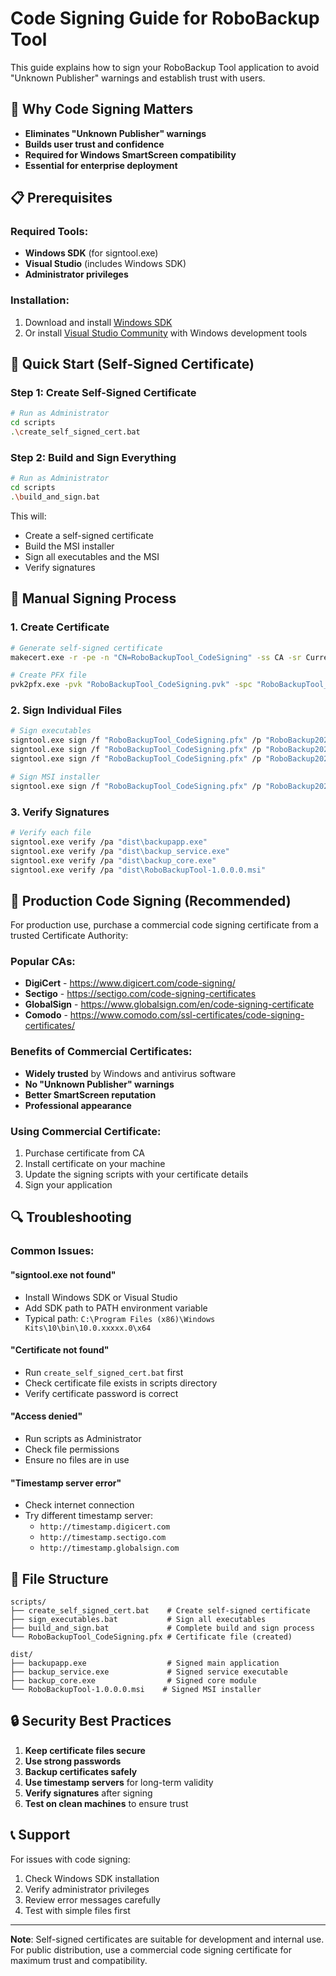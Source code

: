 # Code Signing Guide for RoboBackup Tool

This guide explains how to sign your RoboBackup Tool application to avoid "Unknown Publisher" warnings and establish trust with users.

## 🔐 Why Code Signing Matters

- **Eliminates "Unknown Publisher" warnings**
- **Builds user trust and confidence**
- **Required for Windows SmartScreen compatibility**
- **Essential for enterprise deployment**

## 📋 Prerequisites

### Required Tools:
- **Windows SDK** (for signtool.exe)
- **Visual Studio** (includes Windows SDK)
- **Administrator privileges**

### Installation:
1. Download and install [Windows SDK](https://developer.microsoft.com/en-us/windows/downloads/windows-sdk/)
2. Or install [Visual Studio Community](https://visualstudio.microsoft.com/vs/community/) with Windows development tools

## 🚀 Quick Start (Self-Signed Certificate)

### Step 1: Create Self-Signed Certificate
```bash
# Run as Administrator
cd scripts
.\create_self_signed_cert.bat
```

### Step 2: Build and Sign Everything
```bash
# Run as Administrator
cd scripts
.\build_and_sign.bat
```

This will:
- Create a self-signed certificate
- Build the MSI installer
- Sign all executables and the MSI
- Verify signatures

## 🔧 Manual Signing Process

### 1. Create Certificate
```bash
# Generate self-signed certificate
makecert.exe -r -pe -n "CN=RoboBackupTool_CodeSigning" -ss CA -sr CurrentUser -a sha256 -cy end -sky signature -sv "RoboBackupTool_CodeSigning.pvk" "RoboBackupTool_CodeSigning.cer"

# Create PFX file
pvk2pfx.exe -pvk "RoboBackupTool_CodeSigning.pvk" -spc "RoboBackupTool_CodeSigning.cer" -pfx "RoboBackupTool_CodeSigning.pfx" -pi "RoboBackup2024!"
```

### 2. Sign Individual Files
```bash
# Sign executables
signtool.exe sign /f "RoboBackupTool_CodeSigning.pfx" /p "RoboBackup2024!" /t "http://timestamp.digicert.com" /d "RoboBackup Tool" /du "https://github.com/castrokren/robobackup-tool" "dist\backupapp.exe"
signtool.exe sign /f "RoboBackupTool_CodeSigning.pfx" /p "RoboBackup2024!" /t "http://timestamp.digicert.com" /d "RoboBackup Tool" /du "https://github.com/castrokren/robobackup-tool" "dist\backup_service.exe"
signtool.exe sign /f "RoboBackupTool_CodeSigning.pfx" /p "RoboBackup2024!" /t "http://timestamp.digicert.com" /d "RoboBackup Tool" /du "https://github.com/castrokren/robobackup-tool" "dist\backup_core.exe"

# Sign MSI installer
signtool.exe sign /f "RoboBackupTool_CodeSigning.pfx" /p "RoboBackup2024!" /t "http://timestamp.digicert.com" /d "RoboBackup Tool" /du "https://github.com/castrokren/robobackup-tool" "dist\RoboBackupTool-1.0.0.0.msi"
```

### 3. Verify Signatures
```bash
# Verify each file
signtool.exe verify /pa "dist\backupapp.exe"
signtool.exe verify /pa "dist\backup_service.exe"
signtool.exe verify /pa "dist\backup_core.exe"
signtool.exe verify /pa "dist\RoboBackupTool-1.0.0.0.msi"
```

## 🏢 Production Code Signing (Recommended)

For production use, purchase a commercial code signing certificate from a trusted Certificate Authority:

### Popular CAs:
- **DigiCert** - https://www.digicert.com/code-signing/
- **Sectigo** - https://sectigo.com/code-signing-certificates
- **GlobalSign** - https://www.globalsign.com/en/code-signing-certificate
- **Comodo** - https://www.comodo.com/ssl-certificates/code-signing-certificates/

### Benefits of Commercial Certificates:
- **Widely trusted** by Windows and antivirus software
- **No "Unknown Publisher" warnings**
- **Better SmartScreen reputation**
- **Professional appearance**

### Using Commercial Certificate:
1. Purchase certificate from CA
2. Install certificate on your machine
3. Update the signing scripts with your certificate details
4. Sign your application

## 🔍 Troubleshooting

### Common Issues:

#### "signtool.exe not found"
- Install Windows SDK or Visual Studio
- Add SDK path to PATH environment variable
- Typical path: `C:\Program Files (x86)\Windows Kits\10\bin\10.0.xxxxx.0\x64`

#### "Certificate not found"
- Run `create_self_signed_cert.bat` first
- Check certificate file exists in scripts directory
- Verify certificate password is correct

#### "Access denied"
- Run scripts as Administrator
- Check file permissions
- Ensure no files are in use

#### "Timestamp server error"
- Check internet connection
- Try different timestamp server:
  - `http://timestamp.digicert.com`
  - `http://timestamp.sectigo.com`
  - `http://timestamp.globalsign.com`

## 📁 File Structure

```
scripts/
├── create_self_signed_cert.bat    # Create self-signed certificate
├── sign_executables.bat           # Sign all executables
├── build_and_sign.bat             # Complete build and sign process
└── RoboBackupTool_CodeSigning.pfx # Certificate file (created)

dist/
├── backupapp.exe                  # Signed main application
├── backup_service.exe             # Signed service executable
├── backup_core.exe                # Signed core module
└── RoboBackupTool-1.0.0.0.msi    # Signed MSI installer
```

## 🔒 Security Best Practices

1. **Keep certificate files secure**
2. **Use strong passwords**
3. **Backup certificates safely**
4. **Use timestamp servers** for long-term validity
5. **Verify signatures** after signing
6. **Test on clean machines** to ensure trust

## 📞 Support

For issues with code signing:
1. Check Windows SDK installation
2. Verify administrator privileges
3. Review error messages carefully
4. Test with simple files first

---

**Note**: Self-signed certificates are suitable for development and internal use. For public distribution, use a commercial code signing certificate for maximum trust and compatibility.
